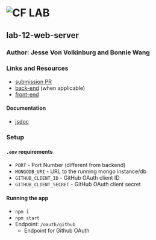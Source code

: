 # ![CF](http://i.imgur.com/7v5ASc8.png) LAB

## lab-12-web-server

### Author: Jesse Von Volkinburg and Bonnie Wang

### Links and Resources

- [submission PR](http://xyz.com)
- [back-end](https://github.com/401-advanced-javascript-jv/12-auth-server/tree/submission) (when applicable)
- [front-end](https://github.com/401-advanced-javascript-bw/lab-12-web-server/tree/submissionm)

#### Documentation

- [jsdoc](http://xyz.com)

### Setup

#### `.env` requirements

- `PORT` - Port Number (different from backend)
- `MONGODB_URI` - URL to the running mongo instance/db
- `GITHUB_CLIENT_ID` - GitHub OAuth client ID
- `GITHUB_CLIENT_SECRET` - GitHub OAuth client secret

#### Running the app

- `npm i`
- `npm start`
- Endpoint: `/oauth/github`
  - Endpoint for Github OAuth

